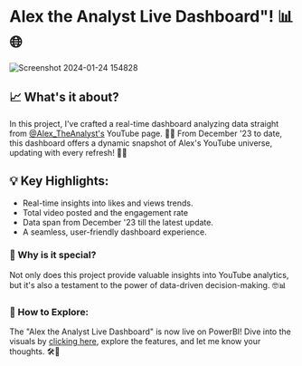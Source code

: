 # Alex the Analyst Live Dashboard"! 📊🌐

![Screenshot 2024-01-24 154828](https://github.com/Adekolaau/Polished-data-hub/assets/128713981/c09dfb85-9d69-4e91-86fb-e00e1026b7c1)

## 📈 What's it about?

In this project, I've crafted a real-time dashboard analyzing data straight from [@Alex_TheAnalyst's](https://youtube.com/@AlexTheAnalyst?si=3awhel8870JZF-eM) YouTube page. 🧐🎥 From December '23 to date, this dashboard offers a dynamic snapshot of Alex's YouTube universe, updating with every refresh! 🔄✨

## 💡 Key Highlights:

- Real-time insights into likes and views trends.
- Total video posted and the engagement rate
- Data span from December '23 till the latest update.
- A seamless, user-friendly dashboard experience.

### 🚀 Why is it special?

Not only does this project provide valuable insights into YouTube analytics, but it's also a testament to the power of data-driven decision-making. 🤓📊

### 🌟 How to Explore:

The "Alex the Analyst Live Dashboard" is now live on PowerBI! Dive into the visuals by [clicking here](https://app.powerbi.com/groups/me/reports/de3a18b5-dbf2-4385-bd63-635037dd2a75/ReportSection?experience=power-bi&bookmarkGuid=Bookmarkb773ef4d227a72865511), explore the features, and let me know your thoughts. 🛠️🤝
